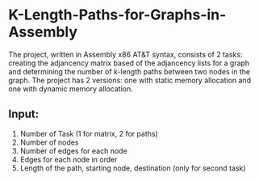 # K-Length-Paths-for-Graphs-in-Assembly

The project, written in Assembly x86 AT&T syntax, consists of 2 tasks: creating the adjancency matrix based of the adjancency lists for a graph and determining the number of k-length paths between two nodes in the graph. The project has 2 versions: one with static memory allocation and one with dynamic memory allocation.

## Input:

1) Number of Task (1 for matrix, 2 for paths)
2) Number of nodes
3) Number of edges for each node
4) Edges for each node in order
5) Length of the path, starting node, destination (only for second task)
